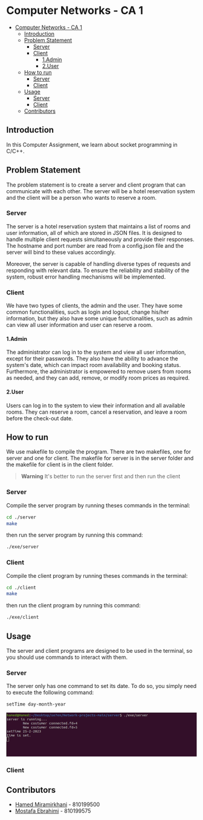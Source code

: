 # Computer Networks - CA 1

- [Computer Networks - CA 1](#computer-networks---ca-1)
    - [Introduction](#introduction)
    - [Problem Statement](#problem-statement)
        - [Server](#server)
        - [Client](#client)
            - [1.Admin](#1admin)
            - [2.User](#2user)
    - [How to run](#how-to-run)
        - [Server](#server-1)
        - [Client](#client-1)
    - [Usage](#usage)
        - [Server](#server-2)
        - [Client](#client-2)
    - [Contributors](#contributors)


## Introduction
In this Computer Assignment, we learn about socket programming in C/C++.<br>

## Problem Statement
The problem statement is to create a server and client program that can communicate with each other. The server will be a hotel reservation system and the client will be a person who wants to reserve a room.

### Server
The server is a hotel reservation system that maintains a list of rooms and user information, all of which are stored in JSON files. It is designed to handle multiple client requests simultaneously and provide their responses. The hostname and port number are read from a config.json file and the server will bind to these values accordingly.

Moreover, the server is capable of handling diverse types of requests and responding with relevant data. To ensure the reliability and stability of the system, robust error handling mechanisms will be implemented.

### Client
We have two types of clients, the admin and the user. They have some common functionalities, such as login and logout, change his/her information, but they also have some unique functionalities, such as admin can view all user information and user can reserve a room.

#### 1.Admin
The administrator can log in to the system and view all user information, except for their passwords. They also have the ability to advance the system's date, which can impact room availability and booking status. Furthermore, the administrator is empowered to remove users from rooms as needed, and they can add, remove, or modify room prices as required.

#### 2.User
Users can log in to the system to view their information and all available rooms. They can reserve a room, cancel a reservation, and leave a room before the check-out date.

## How to run
We use makefile to compile the program. There are two makefiles, one for server and one for client. The makefile for server is in the server folder and the makefile for client is in the client folder.


> **Warning**
> It's better to run the server first and then run the client

### Server
Compile the server program by running theses commands in the terminal:
```bash
cd ./server
make
```
then run the server program by running this command:
```bash
./exe/server
```

### Client
Compile the client program by running theses commands in the terminal:
```bash
cd ./client
make
```
then run the client program by running this command:
```bash
./exe/client
```

## Usage
The server and client programs are designed to be used in the terminal, so you should use commands to interact with them.


### Server
The server only has one command to set its date. To do so, you simply need to execute the following command:
```bash
setTime day-month-year
```
![Server setTime command](./Pictures_README/SetTime.png)

### Client

## Contributors
- [Hamed Miramirkhani](https://github.com/HamedMiramirkhani) - 810199500
- [Mostafa Ebrahimi](https://github.com/Ebrahimi-Mostafa) - 810199575